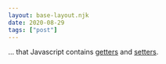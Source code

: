 ```yaml
---
layout: base-layout.njk
date: 2020-08-29
tags: ["post"]
---
```


... that Javascript contains [getters](https://developer.mozilla.org/en-US/docs/Web/JavaScript/Reference/Functions/get) and [setters](https://developer.mozilla.org/en-US/docs/Web/JavaScript/Reference/Functions/set).

